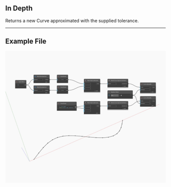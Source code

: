 ## In Depth
Returns a new Curve approximated with the supplied tolerance.
___
## Example File

![Simplify](./Autodesk.DesignScript.Geometry.Curve.Simplify_img.jpg)

